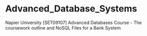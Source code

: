 # Advanced_Database_Systems
Napier University [SET09107] Advanced Databases Course - The coursework outline and NoSQL Files for a Bank System
